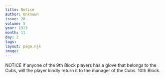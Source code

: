 ```yaml
---
title: Notice
author: Unknown
issue: 28
volume: 5
year: 1913
month: 11
day: 2
tags:
layout: page.njk
image:
---
```

NOTICE    If anyone of the 9th Block players has a glove that belongs to the Cubs, will the player kindly return it to the manager of the Cubs. 10th Block. 




